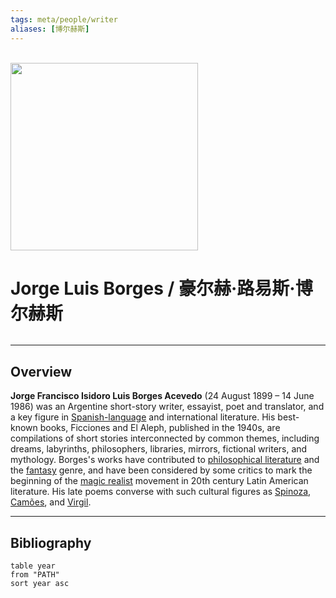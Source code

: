 ```yaml
---
tags: meta/people/writer
aliases: [博尔赫斯]
---
```


<br>

<img src="https://psychology-spot.com/wp-content/uploads/2019/08/Jorge-Luis-Borges-quotes-1024x688.jpg" width="300px">

# Jorge Luis Borges / 豪尔赫·路易斯·博尔赫斯

```toc
```

---

## Overview

**Jorge Francisco Isidoro Luis Borges Acevedo** (24 August 1899 – 14 June 1986) was an Argentine short-story writer, essayist, poet and translator, and a key figure in [Spanish-language](https://www.wikiwand.com/en/Spanish_literature "Spanish literature") and international literature. His best-known books, Ficciones and El Aleph, published in the 1940s, are compilations of short stories interconnected by common themes, including dreams, labyrinths, philosophers, libraries, mirrors, fictional writers, and mythology. Borges's works have contributed to [philosophical literature](https://www.wikiwand.com/en/Philosophical_literature "Philosophical literature") and the [fantasy](https://www.wikiwand.com/en/Fantasy "Fantasy") genre, and have been considered by some critics to mark the beginning of the [magic realist](https://www.wikiwand.com/en/Magic_realist "Magic realist") movement in 20th century Latin American literature. His late poems converse with such cultural figures as [Spinoza](https://www.wikiwand.com/en/Spinoza "Spinoza"), [Camões](https://www.wikiwand.com/en/Lu%C3%ADs_de_Cam%C3%B5es "Luís de Camões"), and [Virgil](https://www.wikiwand.com/en/Virgil "Virgil").

---

## Bibliography

```dataview
table year
from "PATH"
sort year asc
```
